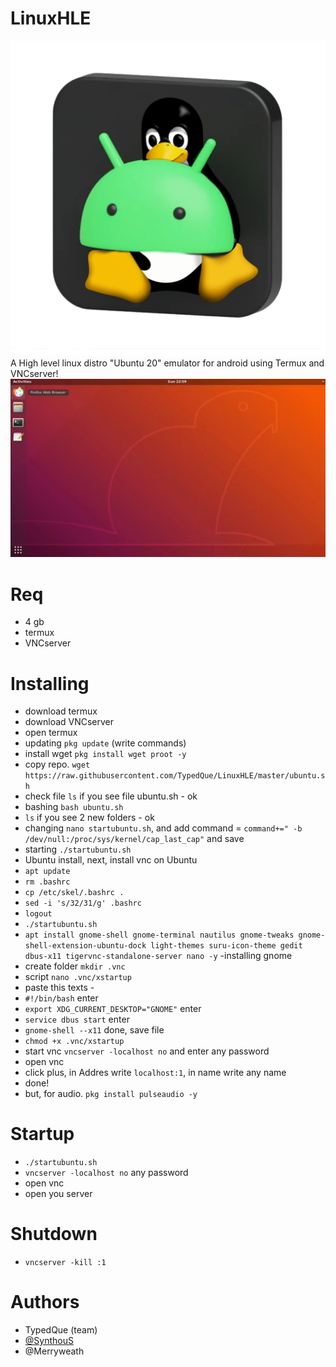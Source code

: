 # LinuxHLE
![App Screenshot](Assets/LinuxHLE.png)
A High level linux distro "Ubuntu 20" emulator for android using Termux and VNCserver!
![Screenshot](Assets/ScreenLinuxHLE.png)

# Req
- 4 gb
- termux
- VNCserver

# Installing
- download termux
- download VNCserver
- open termux
- updating ```pkg update``` (write commands)
- install wget ```pkg install wget proot -y```
- copy repo. ```wget https://raw.githubusercontent.com/TypedQue/LinuxHLE/master/ubuntu.sh```
- check file ```ls``` if you see file ubuntu.sh - ok
- bashing ```bash ubuntu.sh```
- ```ls``` if you see 2 new folders - ok
- changing ```nano startubuntu.sh```, and add command = ```command+=" -b /dev/null:/proc/sys/kernel/cap_last_cap"``` and save
- starting ```./startubuntu.sh```
- Ubuntu install, next, install vnc on Ubuntu
- ```apt update```
- ```rm .bashrc```
- ```cp /etc/skel/.bashrc .```
- ```sed -i 's/32/31/g' .bashrc```
- ```logout```
- ```./startubuntu.sh```
- ```apt install gnome-shell gnome-terminal nautilus gnome-tweaks gnome-shell-extension-ubuntu-dock light-themes suru-icon-theme gedit dbus-x11 tigervnc-standalone-server nano -y``` -installing gnome
- create folder ```mkdir .vnc```
- script ```nano .vnc/xstartup```
- paste this texts -
- ```#!/bin/bash``` enter
- ```export XDG_CURRENT_DESKTOP="GNOME"``` enter
- ```service dbus start``` enter
- ```gnome-shell --x11``` done, save file
- ```chmod +x .vnc/xstartup```
- start vnc ```vncserver -localhost no``` and enter any password
- open vnc
- click plus, in Addres write ```localhost:1```, in name write any name
- done!
- but, for audio. ```pkg install pulseaudio -y```
# Startup
- ```./startubuntu.sh```
- ```vncserver -localhost no``` any password
- open vnc
- open you server
# Shutdown
- ```vncserver -kill :1```

# Authors
- TypedQue (team)
- [@SynthouS](https://youtube.com/SynthouS)
- @Merryweath
